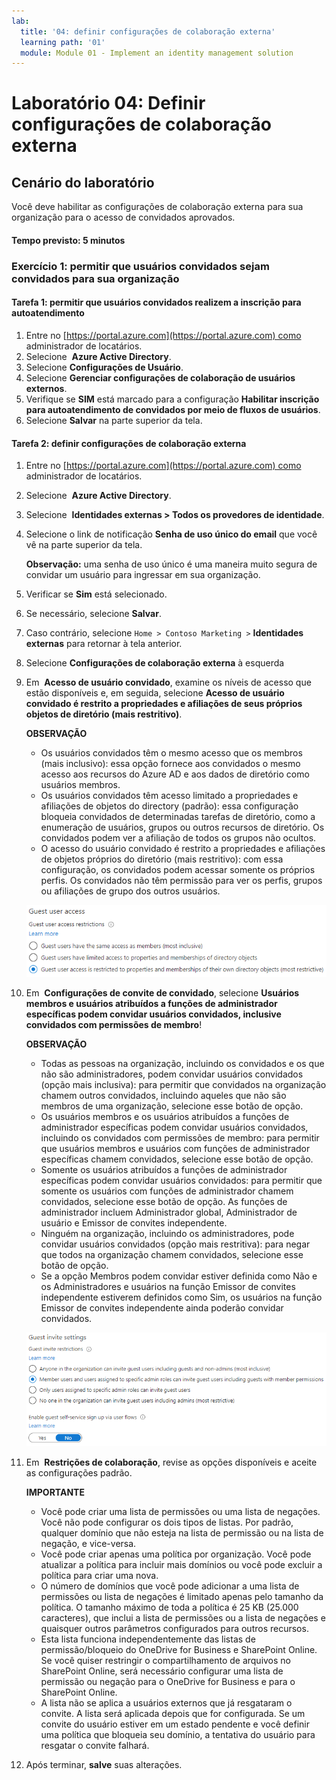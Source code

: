 ```yaml
---
lab:
  title: '04: definir configurações de colaboração externa'
  learning path: '01'
  module: Module 01 - Implement an identity management solution
---
```


# Laboratório 04: Definir configurações de colaboração externa

## Cenário do laboratório

Você deve habilitar as configurações de colaboração externa para sua organização para o acesso de convidados aprovados.

#### Tempo previsto: 5 minutos

### Exercício 1: permitir que usuários convidados sejam convidados para sua organização

#### Tarefa 1: permitir que usuários convidados realizem a inscrição para autoatendimento

1. Entre no [https://portal.azure.com](https://portal.azure.com) como administrador de locatários.
2. Selecione  **Azure Active Directory**.
3. Selecione **Configurações de Usuário**.
4. Selecione **Gerenciar configurações de colaboração de usuários externos**.
5. Verifique se **SIM** está marcado para a configuração **Habilitar inscrição para autoatendimento de convidados por meio de fluxos de usuários**.
6. Selecione **Salvar** na parte superior da tela.

#### Tarefa 2: definir configurações de colaboração externa

1. Entre no [https://portal.azure.com](https://portal.azure.com) como administrador de locatários.
2. Selecione  **Azure Active Directory**.
3. Selecione  **Identidades externas > Todos os provedores de identidade**.
4. Selecione o link de notificação **Senha de uso único do email** que você vê na parte superior da tela.

    **Observação:** uma senha de uso único é uma maneira muito segura de convidar um usuário para ingressar em sua organização.
    
5. Verificar se **Sim** está selecionado.
6. Se necessário, selecione **Salvar**.
7. Caso contrário, selecione `Home > Contoso Marketing >` **Identidades externas** para retornar à tela anterior.
8. Selecione **Configurações de colaboração externa** à esquerda

9. Em  **Acesso de usuário convidado**, examine os níveis de acesso que estão disponíveis e, em seguida, selecione **Acesso de usuário convidado é restrito a propriedades e afiliações de seus próprios objetos de diretório (mais restritivo)**.

    **OBSERVAÇÃO**
    - Os usuários convidados têm o mesmo acesso que os membros (mais inclusivo): essa opção fornece aos convidados o mesmo acesso aos recursos do Azure AD e aos dados de diretório como usuários membros.
    - Os usuários convidados têm acesso limitado a propriedades e afiliações de objetos do directory (padrão): essa configuração bloqueia convidados de determinadas tarefas de diretório, como a enumeração de usuários, grupos ou outros recursos de diretório. Os convidados podem ver a afiliação de todos os grupos não ocultos.
    - O acesso do usuário convidado é restrito a propriedades e afiliações de objetos próprios do diretório (mais restritivo): com essa configuração, os convidados podem acessar somente os próprios perfis. Os convidados não têm permissão para ver os perfis, grupos ou afiliações de grupo dos outros usuários.

    ![Imagem da tela exibindo opções de restrição de acesso do usuário convidado](./media/lp1-mod3-guest-user-access-restrictions.png)

10. Em  **Configurações de convite de convidado**, selecione **Usuários membros e usuários atribuídos a funções de administrador específicas podem convidar usuários convidados, inclusive convidados com permissões de membro**!

    **OBSERVAÇÃO**
    - Todas as pessoas na organização, incluindo os convidados e os que não são administradores, podem convidar usuários convidados (opção mais inclusiva): para permitir que convidados na organização chamem outros convidados, incluindo aqueles que não são membros de uma organização, selecione esse botão de opção.
    - Os usuários membros e os usuários atribuídos a funções de administrador específicas podem convidar usuários convidados, incluindo os convidados com permissões de membro: para permitir que usuários membros e usuários com funções de administrador específicas chamem convidados, selecione esse botão de opção.
    - Somente os usuários atribuídos a funções de administrador específicas podem convidar usuários convidados: para permitir que somente os usuários com funções de administrador chamem convidados, selecione esse botão de opção. As funções de administrador incluem Administrador global, Administrador de usuário e Emissor de convites independente.
    - Ninguém na organização, incluindo os administradores, pode convidar usuários convidados (opção mais restritiva): para negar que todos na organização chamem convidados, selecione esse botão de opção.
    - Se a opção Membros podem convidar estiver definida como Não e os Administradores e usuários na função Emissor de convites independente estiverem definidos como Sim, os usuários na função Emissor de convites independente ainda poderão convidar convidados.

    ![Imagem da tela exibindo as configurações de convite de convidado com a opção Convidados podem convidar definida como Não e realçada](./media/lp1-mod3-guest-user-invite-settings.png)

11. Em  **Restrições de colaboração**, revise as opções disponíveis e aceite as configurações padrão.

    **IMPORTANTE**
    - Você pode criar uma lista de permissões ou uma lista de negações. Você não pode configurar os dois tipos de listas. Por padrão, qualquer domínio que não esteja na lista de permissão ou na lista de negação, e vice-versa.
    - Você pode criar apenas uma política por organização. Você pode atualizar a política para incluir mais domínios ou você pode excluir a política para criar uma nova.
    - O número de domínios que você pode adicionar a uma lista de permissões ou lista de negações é limitado apenas pelo tamanho da política. O tamanho máximo de toda a política é 25 KB (25.000 caracteres), que inclui a lista de permissões ou a lista de negações e quaisquer outros parâmetros configurados para outros recursos.
    - Esta lista funciona independentemente das listas de permissão/bloqueio do OneDrive for Business e SharePoint Online. Se você quiser restringir o compartilhamento de arquivos no SharePoint Online, será necessário configurar uma lista de permissão ou negação para o OneDrive for Business e para o SharePoint Online.
    - A lista não se aplica a usuários externos que já resgataram o convite. A lista será aplicada depois que for configurada. Se um convite do usuário estiver em um estado pendente e você definir uma política que bloqueia seu domínio, a tentativa do usuário para resgatar o convite falhará.

12. Após terminar, **salve** suas alterações.
